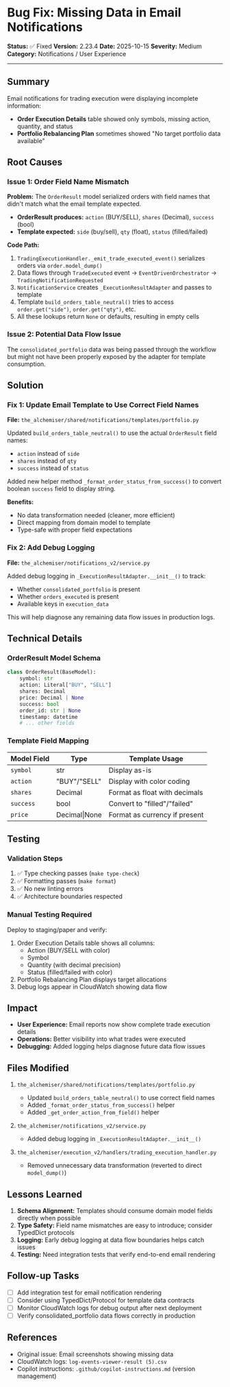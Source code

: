 # Bug Fix: Missing Data in Email Notifications

**Status:** ✅ Fixed
**Version:** 2.23.4
**Date:** 2025-10-15
**Severity:** Medium
**Category:** Notifications / User Experience

---

## Summary

Email notifications for trading execution were displaying incomplete information:
- **Order Execution Details** table showed only symbols, missing action, quantity, and status
- **Portfolio Rebalancing Plan** sometimes showed "No target portfolio data available"

## Root Causes

### Issue 1: Order Field Name Mismatch

**Problem:** The `OrderResult` model serialized orders with field names that didn't match what the email template expected.

- **OrderResult produces:** `action` (BUY/SELL), `shares` (Decimal), `success` (bool)
- **Template expected:** `side` (buy/sell), `qty` (float), `status` (filled/failed)

**Code Path:**
1. `TradingExecutionHandler._emit_trade_executed_event()` serializes orders via `order.model_dump()`
2. Data flows through `TradeExecuted` event → `EventDrivenOrchestrator` → `TradingNotificationRequested`
3. `NotificationService` creates `_ExecutionResultAdapter` and passes to template
4. Template `build_orders_table_neutral()` tries to access `order.get("side")`, `order.get("qty")`, etc.
5. All these lookups return `None` or defaults, resulting in empty cells

### Issue 2: Potential Data Flow Issue

The `consolidated_portfolio` data was being passed through the workflow but might not have been properly exposed by the adapter for template consumption.

## Solution

### Fix 1: Update Email Template to Use Correct Field Names

**File:** `the_alchemiser/shared/notifications/templates/portfolio.py`

Updated `build_orders_table_neutral()` to use the actual `OrderResult` field names:
- `action` instead of `side`
- `shares` instead of `qty`
- `success` instead of `status`

Added new helper method `_format_order_status_from_success()` to convert boolean `success` field to display string.

**Benefits:**
- No data transformation needed (cleaner, more efficient)
- Direct mapping from domain model to template
- Type-safe with proper field expectations

### Fix 2: Add Debug Logging

**File:** `the_alchemiser/notifications_v2/service.py`

Added debug logging in `_ExecutionResultAdapter.__init__()` to track:
- Whether `consolidated_portfolio` is present
- Whether `orders_executed` is present
- Available keys in `execution_data`

This will help diagnose any remaining data flow issues in production logs.

## Technical Details

### OrderResult Model Schema

```python
class OrderResult(BaseModel):
    symbol: str
    action: Literal["BUY", "SELL"]
    shares: Decimal
    price: Decimal | None
    success: bool
    order_id: str | None
    timestamp: datetime
    # ... other fields
```

### Template Field Mapping

| Model Field | Type | Template Usage |
|------------|------|----------------|
| `symbol` | str | Display as-is |
| `action` | "BUY"/"SELL" | Display with color coding |
| `shares` | Decimal | Format as float with decimals |
| `success` | bool | Convert to "filled"/"failed" |
| `price` | Decimal\|None | Format as currency if present |

## Testing

### Validation Steps

1. ✅ Type checking passes (`make type-check`)
2. ✅ Formatting passes (`make format`)
3. ✅ No new linting errors
4. ✅ Architecture boundaries respected

### Manual Testing Required

Deploy to staging/paper and verify:
1. Order Execution Details table shows all columns:
   - Action (BUY/SELL with color)
   - Symbol
   - Quantity (with decimal precision)
   - Status (filled/failed with color)
2. Portfolio Rebalancing Plan displays target allocations
3. Debug logs appear in CloudWatch showing data flow

## Impact

- **User Experience:** Email reports now show complete trade execution details
- **Operations:** Better visibility into what trades were executed
- **Debugging:** Added logging helps diagnose future data flow issues

## Files Modified

1. `the_alchemiser/shared/notifications/templates/portfolio.py`
   - Updated `build_orders_table_neutral()` to use correct field names
   - Added `_format_order_status_from_success()` helper
   - Added `_get_order_action_from_field()` helper

2. `the_alchemiser/notifications_v2/service.py`
   - Added debug logging in `_ExecutionResultAdapter.__init__()`

3. `the_alchemiser/execution_v2/handlers/trading_execution_handler.py`
   - Removed unnecessary data transformation (reverted to direct `model_dump()`)

## Lessons Learned

1. **Schema Alignment:** Templates should consume domain model fields directly when possible
2. **Type Safety:** Field name mismatches are easy to introduce; consider TypedDict protocols
3. **Logging:** Early debug logging at data flow boundaries helps catch issues
4. **Testing:** Need integration tests that verify end-to-end email rendering

## Follow-up Tasks

- [ ] Add integration test for email notification rendering
- [ ] Consider using TypedDict/Protocol for template data contracts
- [ ] Monitor CloudWatch logs for debug output after next deployment
- [ ] Verify consolidated_portfolio data flows correctly in production

## References

- Original issue: Email screenshots showing missing data
- CloudWatch logs: `log-events-viewer-result (5).csv`
- Copilot instructions: `.github/copilot-instructions.md` (version management)
